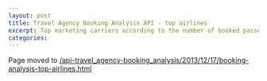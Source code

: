 ```yaml
---
layout: post
title: Travel Agency Booking Analysis API - top airlines
excerpt: Top marketing carriers according to the number of booked passengers
categories:
---
```


Page moved to [/api-travel_agency-booking_analysis/2013/12/17/booking-analysis-top-airlines.html](/api-travel_agency-booking_analysis/2013/12/17/booking-analysis-top-airlines.html)
